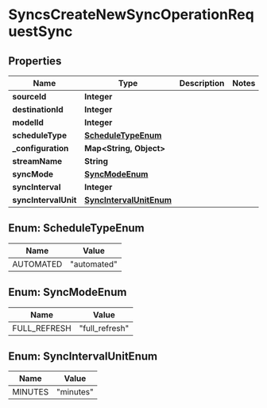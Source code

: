 

# SyncsCreateNewSyncOperationRequestSync


## Properties

| Name | Type | Description | Notes |
|------------ | ------------- | ------------- | -------------|
|**sourceId** | **Integer** |  |  |
|**destinationId** | **Integer** |  |  |
|**modelId** | **Integer** |  |  |
|**scheduleType** | [**ScheduleTypeEnum**](#ScheduleTypeEnum) |  |  |
|**_configuration** | **Map&lt;String, Object&gt;** |  |  |
|**streamName** | **String** |  |  |
|**syncMode** | [**SyncModeEnum**](#SyncModeEnum) |  |  |
|**syncInterval** | **Integer** |  |  |
|**syncIntervalUnit** | [**SyncIntervalUnitEnum**](#SyncIntervalUnitEnum) |  |  |



## Enum: ScheduleTypeEnum

| Name | Value |
|---- | -----|
| AUTOMATED | &quot;automated&quot; |



## Enum: SyncModeEnum

| Name | Value |
|---- | -----|
| FULL_REFRESH | &quot;full_refresh&quot; |



## Enum: SyncIntervalUnitEnum

| Name | Value |
|---- | -----|
| MINUTES | &quot;minutes&quot; |




